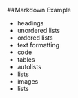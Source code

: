 ##Markdown Example

- headings
- unordered lists
- ordered lists
- text formatting
- code
- tables
- autolists
- lists
- images
- lists
